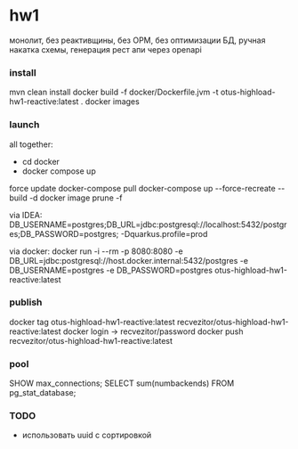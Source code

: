 # hw1

монолит, без реактивщины, без ОРМ, без оптимизации БД, ручная накатка схемы, генерация рест апи через openapi

### install

mvn clean install
docker build -f docker/Dockerfile.jvm -t otus-highload-hw1-reactive:latest .
docker images

### launch

all together:
- cd docker
- docker compose up

force update
docker-compose pull
docker-compose up --force-recreate --build -d
docker image prune -f


via IDEA:
DB_USERNAME=postgres;DB_URL=jdbc:postgresql://localhost:5432/postgres;DB_PASSWORD=postgres;
-Dquarkus.profile=prod

via docker:
docker run -i --rm -p 8080:8080 -e DB_URL=jdbc:postgresql://host.docker.internal:5432/postgres -e DB_USERNAME=postgres -e DB_PASSWORD=postgres otus-highload-hw1-reactive:latest

### publish
docker tag otus-highload-hw1-reactive:latest recvezitor/otus-highload-hw1-reactive:latest
docker login -> recvezitor/password
docker push recvezitor/otus-highload-hw1-reactive:latest

### pool
SHOW max_connections;
SELECT sum(numbackends) FROM pg_stat_database;

### TODO
- использовать uuid с сортировкой